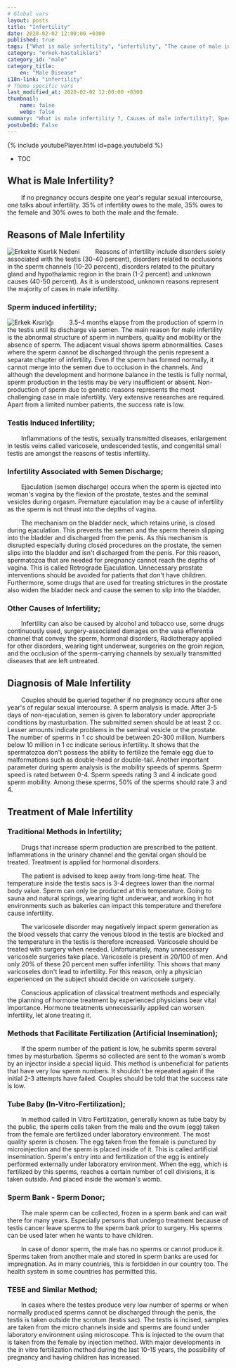 ```yaml
---
# Global vars
layout: posts
title: "Infertility"
date: 2020-02-02 12:00:00 +0300
published: true
tags: ["What is male infertility", "infertility", "The cause of male infertility", "infertility solution", "infertility surgery", "Sperm-induced infertility", "Testicular infertility", "Ejaculation-induced infertility", "Infertility diagnosis", " Infertility Treatment "," test tube "," Sperm Bank "," Tese Method "," Donor sperm "," diagnosis of infertility in men "," treatment of infertility in men "," cause of infertility"]
category: "erkek-hastaliklari"
category_id: "male"
category_title:
    en: "Male Disease"
i18n-link: "infertility"
# Theme specific vars
last_modified_at: 2020-02-02 12:00:00 +0300
thumbnail:
    name: false
    webp: false
summary: "What is male infertility ?, Causes of male infertility?, Sperm-induced infertility?, Testicular-induced infertility?, Ejaculation-induced infertility?, Infertility diagnosis?, Infertility Treatment ?, Classical methods, Methods to facilitate fertilization, IVF Donor sperm"
youtubeId: False
---
```

{% include youtubePlayer.html id=page.youtubeId %}

* TOC

## What is Male Infertility?

&nbsp;&nbsp;&nbsp;&nbsp;&nbsp;&nbsp;&nbsp;&nbsp;If no pregnancy occurs despite one year's regular sexual intercourse, one talks about infertility. 35% of infertility owes to the male, 35% owes to the female and 30% owes to both the male and the female.

## Reasons of Male Infertility

![Erkekte Kısırlık Nedeni](/assets/img/erkektekisirlik.jpeg)
&nbsp;&nbsp;&nbsp;&nbsp;&nbsp;&nbsp;&nbsp;&nbsp;Reasons of infertility include disorders solely associated with the testis (30-40 percent), disorders related to occlusions in the sperm channels (10-20 percent), disorders related to the pituitary gland and hypothalamic region in the brain (1-2 percent) and unknown causes (40-50 percent). As it is understood, unknown reasons represent the majority of cases in male infertility.

### Sperm induced infertility;

![Erkek Kısırlığı](/assets/img/kisirliknedeni.jpeg)
&nbsp;&nbsp;&nbsp;&nbsp;&nbsp;&nbsp;&nbsp;&nbsp;3.5-4 months elapse from the production of sperm in the testis until its discharge via semen. The main reason for male infertility is the abnormal structure of sperm in numbers, quality and mobility or the absence of sperm. The adjacent visual shows sperm abnormalities. Cases where the sperm cannot be discharged through the penis represent a separate chapter of infertility. Even if the sperm has formed normally, it cannot merge into the semen due to occlusion in the channels. And although the development and hormone balance in the testis is fully normal, sperm production in the testis may be very insufficient or absent. Non-production of sperm due to genetic reasons represents the most challenging case in male infertility. Very extensive researches are required. Apart from a limited number patients, the success rate is low.

### Testis Induced Infertility;

&nbsp;&nbsp;&nbsp;&nbsp;&nbsp;&nbsp;&nbsp;&nbsp;Inflammations of the testis, sexually transmitted diseases, enlargement in testis veins called varicosele, undescended testis, and congenital small testis are amongst the reasons of testis infertility.

### Infertility Associated with Semen Discharge;

&nbsp;&nbsp;&nbsp;&nbsp;&nbsp;&nbsp;&nbsp;&nbsp;Ejaculation (semen discharge) occurs when the sperm is ejected into woman's vagina by the flexion of the prostate, testes and the seminal vesicles during orgasm. Premature ejaculation may be a cause of infertility as the sperm is not thrust into the depths of vagina.

&nbsp;&nbsp;&nbsp;&nbsp;&nbsp;&nbsp;&nbsp;&nbsp;The mechanism on the bladder neck, which retains urine, is closed during ejaculation. This prevents the semen and the sperm therein slipping into the bladder and discharged from the penis. As this mechanism is disrupted especially during closed procedures on the prostate, the semen slips into the bladder and isn't discharged from the penis. For this reason, spermatozoa that are needed for pregnancy cannot reach the depths of vagina. This is called Retrograde Ejaculation. Unnecessary prostate interventions should be avoided for patients that don't have children. Furthermore, some drugs that are used for treating strictures in the prostate also widen the bladder neck and cause the semen to slip into the bladder.

### Other Causes of Infertility;

&nbsp;&nbsp;&nbsp;&nbsp;&nbsp;&nbsp;&nbsp;&nbsp;Infertility can also be caused by alcohol and tobacco use, some drugs continuously used, surgery-associated damages on the vasa efferentia channel that convey the sperm, hormonal disorders, Radiotherapy applied for other disorders, wearing tight underwear, surgeries on the groin region, and the occlusion of the sperm-carrying channels by sexually transmitted diseases that are left untreated.

## Diagnosis of Male Infertility

&nbsp;&nbsp;&nbsp;&nbsp;&nbsp;&nbsp;&nbsp;&nbsp;Couples should be queried together if no pregnancy occurs after one year's of regular sexual intercourse. A sperm analysis is made. After 3-5 days of non-ejaculation, semen is given to laboratory under appropriate conditions by masturbation. The submitted semen should be at least 2 cc. Lesser amounts indicate problems in the seminal vesicle or the prostate. The number of sperms in 1 cc should be between 20-300 million. Numbers below 10 million in 1 cc indicate serious infertility. It shows that the spermatozoa don't possess the ability to fertilize the female egg due to malformations such as double-head or double-tail. Another important parameter during sperm analysis is the mobility speeds of sperms.  Sperm speed is rated between 0-4. Sperm speeds rating 3 and 4 indicate good sperm mobility. Among these sperms, 50% of the sperms should rate 3 and 4.

## Treatment of Male Infertility

### Traditional Methods in Infertility;

&nbsp;&nbsp;&nbsp;&nbsp;&nbsp;&nbsp;&nbsp;&nbsp;Drugs that increase sperm production are prescribed to the patient. Inflammations in the urinary channel and the genital organ should be treated. Treatment is applied for hormonal disorders.

&nbsp;&nbsp;&nbsp;&nbsp;&nbsp;&nbsp;&nbsp;&nbsp;The patient is advised to keep away from long-time heat. The temperature inside the testis sacs is 3-4 degrees lower than the normal body value. Sperm can only be produced at this temperature. Going to sauna and natural springs, wearing tight underwear, and working in hot environments such as bakeries can impact this temperature and therefore cause infertility.

&nbsp;&nbsp;&nbsp;&nbsp;&nbsp;&nbsp;&nbsp;&nbsp;The varicosele disorder may negatively impact sperm generation as the blood vessels that carry the venous blood in the testis are blocked and the temperature in the testis is therefore increased. Varicosele should be treated with surgery when needed. Unfortunately, many unnecessary varicosele surgeries take place. Varicosele is present in 20/100 of men. And only 20% of these 20 percent men suffer infertility. This shows that many varicoseles don't lead to infertility. For this reason, only a physician experienced on the subject should decide on varicosele surgery.

&nbsp;&nbsp;&nbsp;&nbsp;&nbsp;&nbsp;&nbsp;&nbsp;Conscious application of classical treatment methods and especially the planning of hormone treatment by experienced physicians bear vital importance. Hormone treatments unnecessarily applied can worsen infertility, let alone treating it.

### Methods that Facilitate Fertilization (Artificial Insemination);

&nbsp;&nbsp;&nbsp;&nbsp;&nbsp;&nbsp;&nbsp;&nbsp;If the sperm number of the patient is low, he submits sperm several times by masturbation. Sperms so collected are sent to the woman's womb by an injector inside a special liquid. This method is unbeneficial for patients that have very low sperm numbers. It shouldn't be repeated again if the initial 2-3 attempts have failed. Couples should be told that the success rate is low.

### Tube Baby (In-Vitro-Fertilization);

&nbsp;&nbsp;&nbsp;&nbsp;&nbsp;&nbsp;&nbsp;&nbsp;In method called In Vitro Fertilization, generally known as tube baby by the public, the sperm cells taken from the male and the ovum (egg) taken from the female are fertilized under laboratory environment. The most quality sperm is chosen. The egg taken from the female is punctured by microinjection and the sperm is placed inside of it. This is called artificial insemination. Sperm's entry into and fertilization of the egg is entirely performed externally under laboratory environment. When the egg, which is fertilized by this sperms, reaches a certain number of cell divisions, it is taken outside. And placed inside the woman's womb.

### Sperm Bank - Sperm Donor;

&nbsp;&nbsp;&nbsp;&nbsp;&nbsp;&nbsp;&nbsp;&nbsp;The male sperm can be collected, frozen in a sperm bank and can wait there for many years. Especially persons that undergo treatment because of testis cancer leave sperms to the sperm bank prior to surgery. His sperms can be used later when he wants to have children.

&nbsp;&nbsp;&nbsp;&nbsp;&nbsp;&nbsp;&nbsp;&nbsp;In case of donor sperm, the male has no sperms or cannot produce it. Sperms taken from another male and stored in sperm banks are used for impregnation. As in many countries, this is forbidden in our country too. The health system in some countries has permitted this.

### TESE and Similar Method;

&nbsp;&nbsp;&nbsp;&nbsp;&nbsp;&nbsp;&nbsp;&nbsp;In cases where the testes produce very low number of sperms or when normally produced sperms cannot be discharged through the penis, the testis is taken outside the scrotum (testis sac). The testis is incised, samples are taken from the micro channels inside and sperms are found under laboratory environment using microscope. This is injected to the ovum that is taken from the female by injection method. With major developments in the in vitro fertilization method during the last 10-15 years, the possibility of pregnancy and having children has increased.
